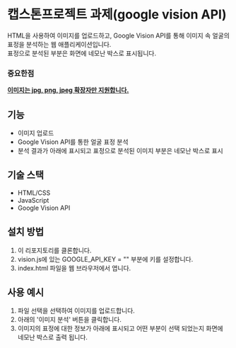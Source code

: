 # 캡스톤프로젝트 과제(google vision API)

HTML을 사용하여 이미지를 업로드하고, Google Vision API를 통해 이미지 속 얼굴의 표정을 분석하는 웹 애플리케이션입니다.<br/>
표정으로 분석된 부분은 화면에 네모난 박스로 표시됩니다.

### 중요한점
**<ins>이미지는 jpg, png, jpeg 확장자만 지원합니다.</ins>**

## 기능
- 이미지 업로드
- Google Vision API를 통한 얼굴 표정 분석
- 분석 결과가 아래에 표시되고 표정으로 분석된 이미지 부분은 네모난 박스로 표시

## 기술 스택
- HTML/CSS
- JavaScript
- Google Vision API

## 설치 방법
1. 이 리포지토리를 클론합니다.
2. vision.js에 있는 GOOGLE_API_KEY = "" 부분에 키를 설정합니다.
3. index.html 파일을 웹 브라우저에서 엽니다.

## 사용 예시
1. 파일 선택을 선택하여 이미지를 업로드합니다.
2. 아래의 '이미지 분석' 버튼을 클릭합니다.
3. 이미지의 표정에 대한 정보가 아래에 표시되고 어떤 부분이 선택 되었는지 화면에 네모난 박스로 출력 됩니다.
